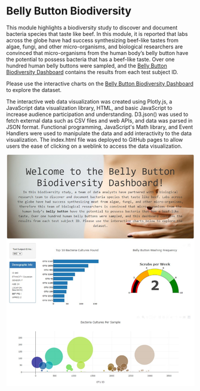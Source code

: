 # Belly Button Biodiversity

This module highlights a biodiversity study to discover and document bacteria species that taste like beef. In this module, it is reported that labs across the globe have had success synthesizing beef-like tastes from algae, fungi, and other micro-organisms, and biological researchers are convinced that micro-organisms from the human body’s belly button have the potential to possess bacteria that has a beef-like taste. Over one hundred human belly buttons were sampled, and the [Belly Button Biodiversity Dashboard](https://melindamalone.github.io/plotlydeploy/) contains the results from each test subject ID. 

Please use the interactive charts on the [Belly Button Biodiversity Dashboard](https://melindamalone.github.io/plotlydeploy/) to explore the dataset.

The interactive web data visualization was created using Plotly.js, a JavaScript data visualization library, HTML, and basic JavaScript to increase audience participation and understanding. D3.json() was used to fetch external data such as CSV files and web APIs, and data was parsed in JSON format. Functional programming, JavaScript's Math library, and Event Handlers were used to manipulate the data and add interactivity to the data visualization.  The index.html file was deployed to GitHub pages to allow users the ease of clicking on a weblink to access the data visualization.

![](Images/Belly_Button_Biodiversity.JPG)